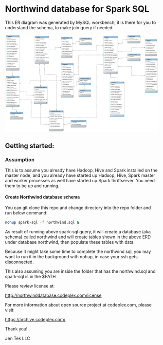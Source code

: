 # Northwind database for Spark SQL

This ER diagram was generated by MySQL workbench, it is there for you to understand the schema, to make join query if needed.

<img src=northwind-erd.png />

## Getting started:

### Assumption

This is to assume you already have Hadoop, Hive and Spark installed on the master node, and you already have started up Hadoop, Hive, Spark master and worker processes as well have started up Spark thriftserver.  You need them to be up and running.



#### Create Northwind database schema

You can git clone this repo and change directory into the repo folder and run below command:

````bash
nohup spark-sql -f northwind.sql &
````

As result of running above spark-sql query, it will create a database (aka schema) called northwind and will create tables shown in the above ERD under database northwind, then populate these tables with data.

Because it might take some time to complete the northwind.sql, you may want to run it in the background with nohup, in case your ssh gets disconnected.

This also assuming you are inside the folder that has the northwind.sql and spark-sql is in the $PATH

Please review license at:

http://northwinddatabase.codeplex.com/license

For more information about open source project at codeplex.com, please visit:

https://archive.codeplex.com/





Thank you!



Jen Tek LLC
